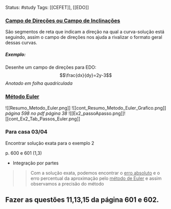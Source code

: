 Status: #study 
Tags:
[[CEFET]], [[EDO]]
### <u>Campo de Direções ou Campo de Inclinações</u>
 São segmentos de reta que indicam a direção na qual a curva-solução está seguindo, assim o campo de direções nos ajuda a rivalizar o formato geral dessas curvas.

 ##### Exemplo:
 Desenhe um campo de direções para EDO:
 $$\frac{dx}{dy}=2y-3$$
 *Anotado em folha quadriculada*

### <u>Método Euler</u>
![[Resumo_Metodo_Euler.png]]
![[cont_Resumo_Metodo_Euler_Grafico.png]]
*página 598 no  pdf página 38*
![[Ex2_passoApasso.png]]![[cont_Ex2_Tab_Passos_Euler.png]]
### Para casa 03/04
Encontrar solução exata para o exemplo 2

p. 600 e 601 (1,3)
- Integração por partes



>>Com a solução exata, podemos encontrar o <u>erro absoluto</u> e o erro percentual da aproximação pelo <u>método de Euler</u> e assim observamos a precisão do método 

## Fazer as questões 11,13,15 da página 601 e 602.